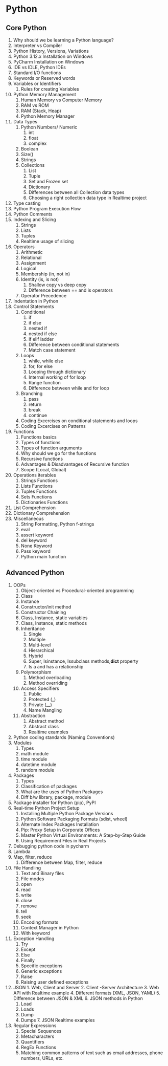 # Python

## Core Python

1. Why should we be learning a Python language?
2. Interpreter vs Compiler
3. Python History, Versions, Variations
4. Python 3.12.x Installation on Windows
5. PyCharm Installation on Windows
6. IDE vs IDLE, Python IDEs
7.  Standard I/O functions
8.  Keywords or Reserved words
9.  Variables or Identifiers
    1. Rules for creating Variables
10. Python Memory Management
    1. Human Memory vs Computer Memory
    2. RAM vs ROM
    3. RAM (Stack, Heap)
    4. Python Memory Manager
11. Data Types
    1. Python Numbers/ Numeric
       1. int
       2. float
       3. complex
    2. Boolean
    3. Size()
    4. Strings
    5. Collections
        1. List
        2. Tuple
        3. Set and Frozen set
        4. Dictionary
        5. Differences between all Collection data types
        6. Choosing a right collection data type in Realtime project
12. Type casting
13. Python Program Execution Flow
14. Python Comments
15. Indexing and Slicing
    1. Strings
    2. Lists
    3. Tuples
    4. Realtime usage of slicing
16. Operators
    1. Arithmetic
    2. Relational
    3. Assignment
    4. Logical
    5. Membership (in, not in)
    6. Identity (is, is not)
       1. Shallow copy vs deep copy
       2. Difference between == and is operators
    7. Operator Precedence
17. Indentation in Python
18. Control Statements
    1. Conditional
        1. if
        2. if else
        3. nested if
        4. nested if else
        5. if elif ladder
        6. Difference between conditional statements
        7. Match case statement
    2. Loops
       1. while, while else
       2. for, for else
       3. Looping through dictionary
       4. Internal working of for loop
       5. Range function
       6. Difference between while and for loop
    3. Branching
       1. pass
       2. return
       3. break
       4. continue
    4. Coding Excercises on conditional statements and loops
    5. Coding Excercises on Patterns
19. Functions
    1. Functions basics
    2. Types of functions
    3. Types of function arguments
    4. Why should we go for the functions
    5. Recursive functions
    6. Advantages & Disadvantages of Recursive function
    7. Scope (Local, Global)
20. Operations iterables
     1. Strings Functions
     2. Lists Functions
     3. Tuples Functions
     4. Sets Functions
     5. Dictionaries Functions
21. List Comprehension
22. Dictionary Comprehension
23. Miscellaneous
     1. String Formatting, Python f-strings
     2. eval
     3. assert keyword
     4. del keyword
     5. None Keyword
     6. Pass keyword
     7. Python main function

## Advanced Python

1. OOPs
   1. Object-oriented vs Procedural-oriented programming
   2. Class
   3. Instance
   4. Constructor/init method
   5. Constructor Chaining
   6. Class, Instance, static variables
   7. Class, Instance, static methods
   8. Inheritance
      1. Single
      2. Multiple
      3. Multi-level
      4. Hierarchical
      5. Hybrid
      6. Super, Isinstance, Issubclass methods,__dict__ property
      7. Is a and has a relationship
   9. Polymorphism
      1. Method overloading
      2. Method overriding
   10. Access Specifiers
       1. Public
       2. Protected (_)
       3. Private (__)
       4. Name Mangling
   11. Abstraction
       1. Abstract method
       2. Abstract class
       3. Realtime examples
2. Python coding standards (Naming Conventions)
3. Modules
    1. Types
    2. math module
    3. time module
    4. datetime module
    5. random module
4. Packages
    1. Types
    2. Classification of packages
    3. What are the uses of Python Packages
    4. Diff b/w library, package, module
5.  Package installer for Python (pip), PyPI
6.  Real-time Python Project Setup
    1. Installing Multiple Python Package Versions
    2. Python Software Packaging Formats (sdist, wheel)
    3. Alternate Index Packages Installation
    4. Pip: Proxy Setup in Corporate Offices <!--  Not required for the students -->
    5. Master Python Virtual Environments: A Step-by-Step Guide <!--  Not required for the students -->
    6. Using Requirement Files in Real Projects <!--  Not required for the students -->
7.  Debugging python code in pycharm
8.  Lambda
9.  Map, filter, reduce
    1. Difference between Map, filter, reduce
10. File Handling
    1. Text and Binary files
    2. File modes
    3. open
    4. read
    5. write
    6. close
    7. remove
    8. tell
    9. seek
    10. Encoding formats
    11. Context Manager in Python
    12. With keyword
11. Exception Handling
    1. Try
    2. Except
    3. Else
    4. Finally
    5. Specific exceptions
    6. Generic exceptions
    7. Raise
    8. Raising user defined exceptions
12.  JSON
    1. Web, Client and Server
    2. Client -Server Architecture
    3. Web API with Realtime example
    4. Different formats (XML, JSON, YAML)
    5. Difference between JSON & XML
    6. JSON methods in Python
       1. Load
       2. Loads
       3. Dump
       4. Dumps
    7. JSON Realtime examples
13. Regular Expressions
    1. Special Sequences
    2. Metacharacters
    3. Quantifiers
    4. RegEx Functions
    5. Matching common patterns of text such as email addresses, phone numbers, URLs, etc.
